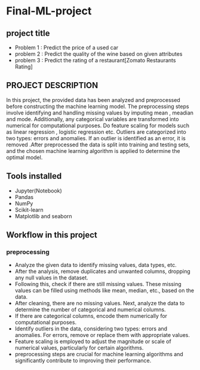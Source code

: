 # Final-ML-project
## project title
- Problem 1 : Predict the price of a used car 
- problem 2 : Predict the quality of the wine based on given attributes
- problem 3 : Predict the rating of a restaurant[Zomato Restaurants Rating]

##  PROJECT DESCRIPTION
In this project, the provided data has been analyzed and preprocessed before constructing the machine learning model. The preprocessing steps involve identifying and handling missing values by imputing mean , meadian and mode. Additionally, any categorical variables are transformed into numerical  for computational purposes. Do feature scaling for models such as linear regression , logistic regression etc. Outliers are categorized into two types: errors and anomalies. If an outlier is identified as an error, it is removed .After preprocessed the data is split into training and testing sets, and the chosen machine learning algorithm is applied to determine the optimal model.

## Tools installed
- Jupyter(Notebook)
- Pandas
- NumPy
- Scikit-learn
- Matplotlib and seaborn

## Workflow in this project
### preprocessing
- Analyze the given data to identify missing values, data types, etc. 
- After the analysis, remove duplicates and unwanted columns, dropping any null values in the dataset. 
- Following this, check if there are still missing values. These missing values can be filled using methods    like mean, median, etc., based on the data.
- After cleaning, there are no missing values. Next, analyze the data to determine the number of categorical and numerical columns. 
- If there are categorical columns, encode them numerically for computational purposes.
- Identify outliers in the data, considering two types: errors and anomalies. For errors, remove or replace them with appropriate values.
- Feature scaling is employed to adjust the magnitude or scale of numerical values, particularly for certain algorithms.
- preprocessing steps are crucial for machine learning algorithms and significantly contribute to improving their performance.
